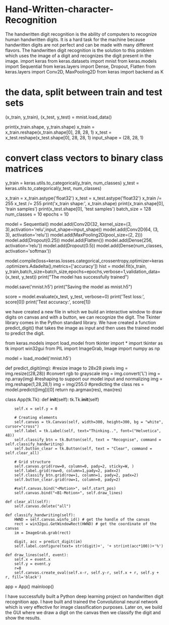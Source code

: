# Hand-Written-character-Recognition
 The handwritten digit recognition is the ability of computers to recognize human handwritten digits. It is a hard task for the machine because handwritten digits are not perfect and can be made with many different flavors. The handwritten digit recognition is the solution to this problem which uses the image of a digit and recognizes the digit present in the image.
import keras
from keras.datasets import mnist
from keras.models import Sequential
from keras.layers import Dense, Dropout, Flatten
from keras.layers import Conv2D, MaxPooling2D
from keras import backend as K

# the data, split between train and test sets
(x_train, y_train), (x_test, y_test) = mnist.load_data()

print(x_train.shape, y_train.shape)
x_train = x_train.reshape(x_train.shape[0], 28, 28, 1)
x_test = x_test.reshape(x_test.shape[0], 28, 28, 1)
input_shape = (28, 28, 1)

# convert class vectors to binary class matrices
y_train = keras.utils.to_categorical(y_train, num_classes)
y_test = keras.utils.to_categorical(y_test, num_classes)

x_train = x_train.astype('float32')
x_test = x_test.astype('float32')
x_train /= 255
x_test /= 255
print('x_train shape:', x_train.shape)
print(x_train.shape[0], 'train samples')
print(x_test.shape[0], 'test samples')
batch_size = 128
num_classes = 10
epochs = 10

model = Sequential()
model.add(Conv2D(32, kernel_size=(3, 3),activation='relu',input_shape=input_shape))
model.add(Conv2D(64, (3, 3), activation='relu'))
model.add(MaxPooling2D(pool_size=(2, 2)))
model.add(Dropout(0.25))
model.add(Flatten())
model.add(Dense(256, activation='relu'))
model.add(Dropout(0.5))
model.add(Dense(num_classes, activation='softmax'))

model.compile(loss=keras.losses.categorical_crossentropy,optimizer=keras.optimizers.Adadelta(),metrics=['accuracy'])
hist = model.fit(x_train, y_train,batch_size=batch_size,epochs=epochs,verbose=1,validation_data=(x_test, y_test))
print("The model has successfully trained")

model.save('mnist.h5')
print("Saving the model as mnist.h5")

score = model.evaluate(x_test, y_test, verbose=0)
print('Test loss:', score[0])
print('Test accuracy:', score[1])

we have created a new file in which we build an interactive window to draw digits on canvas and with a button, we can recognize the digit.
The Tkinter library comes in the Python standard library. We have created a function predict_digit() that takes the image as input and then 
uses the trained model to predict the digit.

from keras.models import load_model
from tkinter import *
import tkinter as tk
import win32gui
from PIL import ImageGrab, Image
import numpy as np

model = load_model('mnist.h5')

def predict_digit(img):
    #resize image to 28x28 pixels
    img = img.resize((28,28))
    #convert rgb to grayscale
    img = img.convert('L')
    img = np.array(img)
    #reshaping to support our model input and normalizing
    img = img.reshape(1,28,28,1)
    img = img/255.0
    #predicting the class
    res = model.predict([img])[0]
    return np.argmax(res), max(res)

class App(tk.Tk):
    def __init__(self):
        tk.Tk.__init__(self)

        self.x = self.y = 0

        # Creating elements
        self.canvas = tk.Canvas(self, width=300, height=300, bg = "white", cursor="cross")
        self.label = tk.Label(self, text="Thinking..", font=("Helvetica", 48))
        self.classify_btn = tk.Button(self, text = "Recognise", command =         self.classify_handwriting) 
        self.button_clear = tk.Button(self, text = "Clear", command = self.clear_all)

        # Grid structure
        self.canvas.grid(row=0, column=0, pady=2, sticky=W, )
        self.label.grid(row=0, column=1,pady=2, padx=2)
        self.classify_btn.grid(row=1, column=1, pady=2, padx=2)
        self.button_clear.grid(row=1, column=0, pady=2)

        #self.canvas.bind("<Motion>", self.start_pos)
        self.canvas.bind("<B1-Motion>", self.draw_lines)

    def clear_all(self):
        self.canvas.delete("all")

    def classify_handwriting(self):
        HWND = self.canvas.winfo_id() # get the handle of the canvas
        rect = win32gui.GetWindowRect(HWND) # get the coordinate of the canvas
        im = ImageGrab.grab(rect)

        digit, acc = predict_digit(im)
        self.label.configure(text= str(digit)+', '+ str(int(acc*100))+'%')

    def draw_lines(self, event):
        self.x = event.x
        self.y = event.y
        r=8
        self.canvas.create_oval(self.x-r, self.y-r, self.x + r, self.y + r, fill='black')

app = App()
mainloop()

 I have successfully built a Python deep learning project on handwritten digit recognition app. I have built 
 and trained the Convolutional neural network which is very effective for image classification purposes. Later on,
 we build the GUI where we draw a digit on the canvas then we classify the digit
 and show the results.



